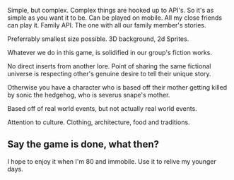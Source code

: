 Simple, but complex.
Complex things are hooked up to API's. So it's as simple as you want it to be.
Can be played on mobile.
All my close friends can play it.
Family API. The one with all our family member's stories.

Preferrably smallest size possible.
3D background, 2d Sprites.

Whatever we do in this game, is solidified in our group's fiction works.

No direct inserts from another lore.
Point of sharing the same fictional universe is respecting other's genuine desire to tell their unique story.

Otherwise you have a character who is based off their mother getting killed by sonic the hedgehog, who is severus snape's mother.

Based off of real world events, but not actually real world events.

Attention to culture. Clothing, architecture, food and traditions.

## Say the game is done, what then?
I hope to enjoy it when I'm 80 and immobile.
Use it to relive my younger days.
